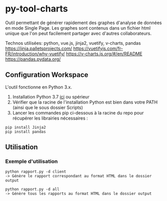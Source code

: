 # py-tool-charts
Outil permettant de générer rapidement des graphes d'analyse de données en mode Single Page.
Les graphes sont contenus dans un fichier html unique que l'on peut facilement partager avec d'autres collaborateurs.

Technos utilisées: python, vue.js, jinja2, vuetify, v-charts, pandas 
https://jinja.palletsprojects.com/
https://vuetifyjs.com/fr-FR/introduction/why-vuetify/
https://v-charts.js.org/#/en/README
https://pandas.pydata.org/


## Configuration Workspace

L'outil fonctionne en Python 3.x.

1. Installation Python 3.7 [ici](https://www.python.org/downloads/release/python-374/) ou spérieur 
2. Vérifier que la racine de l'installation Python est bien dans votre PATH (ainsi que le sous dossier Scripts)
3. Lancer les commandes pip ci-dessous à la racine du repo pour récupérer les librairies nécessaires :


```
pip install Jinja2
pip install pandas

```

## Utilisation

### Exemple d'utilisation

```
python rapport.py -d client
-> Génère le rapport correspondant au format HTML dans le dossier output

python rapport.py -d all
-> Génère tous les rapports au format HTML dans le dossier output
```